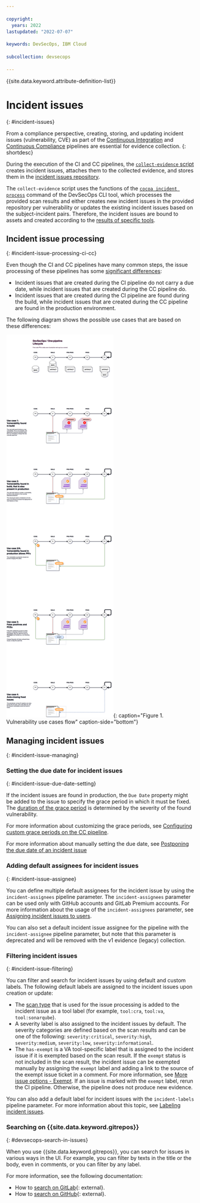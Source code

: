 ```yaml
---

copyright:
  years: 2022
lastupdated: "2022-07-07"

keywords: DevSecOps, IBM Cloud

subcollection: devsecops

---
```


{{site.data.keyword.attribute-definition-list}}

# Incident issues
{: #incident-issues}

From a compliance perspective, creating, storing, and updating incident issues (vulnerability, CVE) as part of the [Continuous Integration](/docs/devsecops?topic=devsecops-cd-devsecops-ci-pipeline) and [Continuous Compliance](/docs/devsecops?topic=devsecops-devsecops-cc-pipeline) pipelines are essential for evidence collection.
{: shortdesc}

During the execution of the CI and CC pipelines, the [`collect-evidence` script](/docs/devsecops?topic=devsecops-devsecops-collect-evidence) creates incident issues, attaches them to the collected evidence, and stores them in the [incident issues repository](/docs/devsecops?topic=devsecops-tutorial-cd-devsecops#devsecops-ci-tool-integration-issues).

The `collect-evidence` script uses the functions of the [`cocoa incident process`](/docs/devsecops?topic=devsecops-cd-devsecops-cli#incident-process) command of the DevSecOps CLI tool, which processes the provided scan results and either creates new incident issues in the provided repository per vulnerability or updates the existing incident issues based on the subject-incident pairs. 
Therefore, the incident issues are bound to assets and created according to the [results of specific tools](/docs/devsecops?topic=devsecops-devsecops-issues-due-date#processing-results-issues).

## Incident issue processing
{: #incident-issue-processing-ci-cc}

Even though the CI and CC pipelines have many common steps, the issue processing of these pipelines has some [significant differences](/docs/devsecops?topic=devsecops-devsecops-issues-due-date#due-date-ci-cc):
* Incident issues that are created during the CI pipeline do not carry a due date, while incident issues that are created during the CC pipeline do.
* Incident issues that are created during the CI pipeline are found during the build, while incident issues that are created during the CC pipeline are found in the production environment.

The following diagram shows the possible use cases that are based on these differences:

![Vulnerability use cases flow](images/devsecops-vulnerability-usecases-flow.png "Vulnerability use cases flow"){: caption="Figure 1. Vulnerability use cases flow" caption-side="bottom"}

## Managing incident issues
{: #incident-issue-managing}

### Setting the due date for incident issues
{: #incident-issue-due-date-setting}

If the incident issues are found in production, the `Due Date` property might be added to the issue to specify the grace period in which it must be fixed. The [duration of the grace period](/docs/devsecops?topic=devsecops-devsecops-issues-due-date#grace-period-duration) is determined by the severity of the found vulnerability.

For more information about customizing the grace periods, see [Configuring custom grace periods on the CC pipeline](/docs/devsecops?topic=devsecops-configure-custom-grace-period).

For more information about manually setting the due date, see [Postponing the due date of an incident issue](/docs/devsecops?topic=devsecops-due-date-postpone)

### Adding default assignees for incident issues
{: #incident-issue-assignee}

You can define multiple default assignees for the incident issue by using the `incident-assignees` pipeline parameter. The `incident-assignees` parameter can be used only with GitHub accounts and GitLab Premium accounts. For more information about the usage of the `incident-assignees` parameter, see [Assigning incident issues to users](/docs/devsecops?topic=devsecops-assign-incident-issues).

You can also set a default incident issue assignee for the pipeline with the `incident-assignee` pipeline parameter, but note that this parameter is deprecated and will be removed with the v1 evidence (legacy) collection.

### Filtering incident issues
{: #incident-issue-filtering}

You can filter and search for incident issues by using default and custom labels. The following default labels are assigned to the incident issues upon creation or update:
- The [scan type](/docs/devsecops?topic=devsecops-devsecops-issues-due-date#due-date-supported-tools) that is used for the issue processing is added to the incident issue as a tool label (for example, `tool:cra`, `tool:va`, `tool:sonarqube`).
- A severity label is also assigned to the incident issues by default. The severity categories are defined based on the scan results and can be one of the following: `severity:critical`, `severity:high`, `severity:medium`, `severity:low`, `severity:informational`.
- The `has-exempt` is a VA tool-specific label that is assigned to the incident issue if it is exempted based on the scan result. If the `exempt` status is not included in the scan result, the incident issue can be exempted manually by assigning the `exempt` label and adding a link to the source of the exempt issue ticket in a comment. For more information, see [More issue options - Exempt](/docs/devsecops?topic=devsecops-devsecops-issues-due-date#due-date-issue-options-exempt). If an issue is marked with the `exempt` label, rerun the CI pipeline. Otherwise, the pipeline does not produce new evidence.

You can also add a default label for incident issues with the `incident-labels` pipeline parameter. For more information about this topic, see [Labeling incident issues](/docs/devsecops?topic=devsecops-label-incident-issues).

### Searching on {{site.data.keyword.gitrepos}}
{: #devsecops-search-in-issues}

When you use {{site.data.keyword.gitrepos}}, you can search for issues in various ways in the UI. For example, you can filter by texts in the title or the body, even in comments, or you can filter by any label.

For more information, see the following documentation:
- How to [search on GitLab](https://docs.gitlab.com/ee/user/search/#search-issues-and-merge-requests){: external}.
- How to [search on GitHub](https://docs.github.com/en/search-github/searching-on-github/searching-issues-and-pull-requests){: external}.
